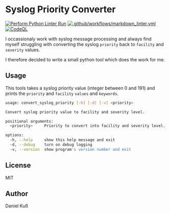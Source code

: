 # Syslog Priority Converter

[![Perform Python Linter Run](https://github.com/Cthullu/syslog_priority_converter/actions/workflows/python_lint.yml/badge.svg?branch=main)](https://github.com/Cthullu/syslog_priority_converter/actions/workflows/python_lint.yml)
[![.github/workflows/markdown_linter.yml](https://github.com/Cthullu/syslog_priority_converter/actions/workflows/markdown_linter.yml/badge.svg?branch=main)](https://github.com/Cthullu/syslog_priority_converter/actions/workflows/markdown_linter.yml)
[![CodeQL](https://github.com/Cthullu/syslog_priority_converter/actions/workflows/github-code-scanning/codeql/badge.svg?branch=main)](https://github.com/Cthullu/syslog_priority_converter/actions/workflows/github-code-scanning/codeql)

I occassionaly work with syslog message processing and always find myself
struggling with converting the syslog `priority` back to `facility` and
`severity` values.

I therefore decided to write a small python tool which does the work for me.

## Usage

This tools takes a syslog priority value (integer between 0 and 191) and
prints the `priority` and `facility` `values` and `keywords`.

~~~bash
usage: convert_syslog_priority [-h] [-d] [-v] <priority>

Convert syslog priority value to facility and severity level.

positional arguments:
  <priority>     Priority to convert into facility and severity level.

options:
  -h, --help     show this help message and exit
  -d, --debug    turn on debug logging
  -v, --version  show program's version number and exit
~~~

## License

MIT

## Author

Daniel Kuß
